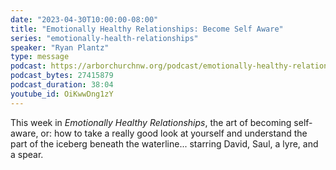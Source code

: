 ```yaml
---
date: "2023-04-30T10:00:00-08:00"
title: "Emotionally Healthy Relationships: Become Self Aware"
series: "emotionally-health-relationships"
speaker: "Ryan Plantz"
type: message
podcast: https://arborchurchnw.org/podcast/emotionally-healthy-relationships-become-self-aware.mp3
podcast_bytes: 27415879
podcast_duration: 38:04
youtube_id: OiKwwDng1zY
---
```


This week in _Emotionally Healthy Relationships_, the art of becoming self-aware, or: how to take a really good look at yourself and understand the part of the iceberg beneath the waterline... starring David, Saul, a lyre, and a spear.
